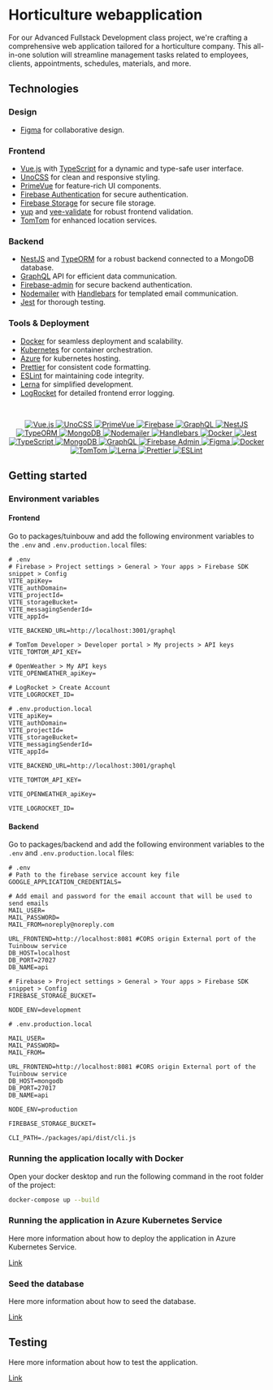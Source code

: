 # Horticulture webapplication

For our Advanced Fullstack Development class project, we're crafting a comprehensive web application tailored for a horticulture company. This all-in-one solution will streamline management tasks related to employees, clients, appointments, schedules, materials, and more.

## Technologies

### Design
- [Figma](https://www.figma.com/) for collaborative design.

### Frontend
- [Vue.js](https://vuejs.org/) with [TypeScript](https://www.typescriptlang.org/) for a dynamic and type-safe user interface.
- [UnoCSS](https://tailwindcss.com/) for clean and responsive styling.
- [PrimeVue](https://primefaces.org/primevue/showcase/#/) for feature-rich UI components.
- [Firebase Authentication](https://firebase.google.com/) for secure authentication.
- [Firebase Storage](https://firebase.google.com/docs/storage) for secure file storage.
- [yup](https://github.com/jquense/yup) and [vee-validate](https://vee-validate.logaretm.com/v4/) for robust frontend validation.
- [TomTom](https://www.tomtom.com/en_gb/) for enhanced location services.


### Backend
- [NestJS](https://nestjs.com/) and [TypeORM](https://typeorm.io/) for a robust backend connected to a MongoDB database.
- [GraphQL](https://graphql.org/) API for efficient data communication.
- [Firebase-admin](https://firebase.google.com/docs/admin/setup) for secure backend authentication.
- [Nodemailer](https://nodemailer.com/about/) with [Handlebars](https://handlebarsjs.com/) for templated email communication.
- [Jest](https://jestjs.io/) for thorough testing.


### Tools & Deployment
- [Docker](https://www.docker.com/) for seamless deployment and scalability.
- [Kubernetes](https://kubernetes.io/) for container orchestration.
- [Azure](https://azure.microsoft.com/) for kubernetes hosting.
- [Prettier](https://prettier.io/) for consistent code formatting.
- [ESLint](https://eslint.org/) for maintaining code integrity.
- [Lerna](https://lerna.js.org/) for simplified development.
- [LogRocket](https://logrocket.com/) for detailed frontend error logging.


<br/>
<p align="center">
  <a href="https://vuejs.org/" target="blank">
    <img src="https://img.shields.io/badge/Vue.js-4FC08D?style=for-the-badge&logo=vue.js&logoColor=white" alt="Vue.js"/>
  </a>
  <a href="https://tailwindcss.com/" target="blank">
    <img src="https://img.shields.io/badge/UnoCSS-38B2AC?style=for-the-badge&logo=tailwind-css&logoColor=white" alt="UnoCSS"/>
  </a>
  <a href="https://primefaces.org/primevue/showcase/#/" target="blank">
    <img src="https://img.shields.io/badge/PrimeVue-0F4B6E?style=for-the-badge&logo=primevue&logoColor=white" alt="PrimeVue"/>
  </a>
  <a href="https://firebase.google.com/" target="blank">
    <img src="https://img.shields.io/badge/Firebase-FFCA28?style=for-the-badge&logo=firebase&logoColor=black" alt="Firebase"/>
  </a>
  <a href="https://graphql.org/" target="blank">
    <img src="https://img.shields.io/badge/GraphQL-E434AA?style=for-the-badge&logo=graphql&logoColor=white" alt="GraphQL"/>
  </a>
  <a href="https://nestjs.com/" target="blank">
    <img src="https://img.shields.io/badge/NestJS-E0234E?style=for-the-badge&logo=nestjs&logoColor=white" alt="NestJS"/>
  </a>
  <a href="https://typeorm.io/" target="blank">
    <img src="https://img.shields.io/badge/TypeORM-376DCC?style=for-the-badge&logo=typeorm&logoColor=white" alt="TypeORM"/>
  </a>
  <a href="https://mongodb.com/" target="blank">
    <img src="https://img.shields.io/badge/MongoDB-47A248?style=for-the-badge&logo=mongodb&logoColor=white" alt="MongoDB"/>
  </a>
  <a href="https://nodemailer.com/about/" target="blank">
    <img src="https://img.shields.io/badge/Nodemailer-339933?style=for-the-badge&logo=nodemailer&logoColor=white" alt="Nodemailer"/>
  </a>
  <a href="https://handlebarsjs.com/" target="blank">
    <img src="https://img.shields.io/badge/Handlebars-F0772B?style=for-the-badge&logo=handlebars&logoColor=white" alt="Handlebars"/>
  </a>
  <a href="https://www.docker.com/" target="blank">
    <img src="https://img.shields.io/badge/Docker-2496ED?style=for-the-badge&logo=docker&logoColor=white" alt="Docker"/>
  </a>
  <a href="https://jestjs.io/" target="blank">
    <img src="https://img.shields.io/badge/Jest-C21325?style=for-the-badge&logo=jest&logoColor=white" alt="Jest"/>
  </a>
  <a href="https://www.typescriptlang.org/" target="blank">
    <img src="https://img.shields.io/badge/TypeScript-3178C6?style=for-the-badge&logo=typescript&logoColor=white" alt="TypeScript"/>
  </a>
  <a href="https://www.mongodb.com/" target="blank">
    <img src="https://img.shields.io/badge/MongoDB-47A248?style=for-the-badge&logo=mongodb&logoColor=white" alt="MongoDB"/>
  </a>
  <a href="https://graphql.org/" target="blank">
    <img src="https://img.shields.io/badge/GraphQL-E10098?style=for-the-badge&logo=graphql&logoColor=white" alt="GraphQL"/>
  </a>
  <a href="https://firebase.google.com/docs/admin/setup" target="blank">
    <img src="https://img.shields.io/badge/Firebase_Admin-FFCA28?style=for-the-badge&logo=firebase&logoColor=black" alt="Firebase Admin"/>
  </a>
  <a href="https://www.figma.com/" target="blank">
    <img src="https://img.shields.io/badge/Figma-F24E1E?style=for-the-badge&logo=figma&logoColor=white" alt="Figma"/>
  </a>
  <a href="https://www.docker.com/" target="blank">
    <img src="https://img.shields.io/badge/Docker-2496ED?style=for-the-badge&logo=docker&logoColor=white" alt="Docker"/>
  </a>
  <a href="https://www.tomtom.com/en_gb/" target="blank">
    <img src="https://img.shields.io/badge/TomTom-EC482F?style=for-the-badge&logo=tomtom&logoColor=white" alt="TomTom"/>
  </a>
  <a href="https://lerna.js.org/" target="blank">
    <img src="https://img.shields.io/badge/Lerna-1877F2?style=for-the-badge&logo=lerna&logoColor=white" alt="Lerna"/>
  </a>
  <a href="https://prettier.io/" target="blank">
    <img src="https://img.shields.io/badge/Prettier-F7B93E?style=for-the-badge&logo=prettier&logoColor=black" alt="Prettier"/>
  </a>
  <a href="https://eslint.org/" target="blank">
    <img src="https://img.shields.io/badge/ESLint-4B32C3?style=for-the-badge&logo=eslint&logoColor=white" alt="ESLint"/>
  </a>
</p>

## Getting started

### Environment variables

#### Frontend

Go to packages/tuinbouw and add the following environment variables to the `.env` and `.env.production.local` files:


```env
# .env
# Firebase > Project settings > General > Your apps > Firebase SDK snippet > Config
VITE_apiKey=
VITE_authDomain=
VITE_projectId=
VITE_storageBucket=
VITE_messagingSenderId=
VITE_appId=

VITE_BACKEND_URL=http://localhost:3001/graphql

# TomTom Developer > Developer portal > My projects > API keys
VITE_TOMTOM_API_KEY=

# OpenWeather > My API keys
VITE_OPENWEATHER_apiKey=

# LogRocket > Create Account 
VITE_LOGROCKET_ID=
```

```env
# .env.production.local
VITE_apiKey=
VITE_authDomain=
VITE_projectId=
VITE_storageBucket=
VITE_messagingSenderId=
VITE_appId=

VITE_BACKEND_URL=http://localhost:3001/graphql

VITE_TOMTOM_API_KEY=

VITE_OPENWEATHER_apiKey=

VITE_LOGROCKET_ID=
```

#### Backend

Go to packages/backend and add the following environment variables to the `.env` and `.env.production.local` files:

```env
# .env
# Path to the firebase service account key file
GOOGLE_APPLICATION_CREDENTIALS= 

# Add email and password for the email account that will be used to send emails
MAIL_USER=
MAIL_PASSWORD=
MAIL_FROM=noreply@noreply.com

URL_FRONTEND=http://localhost:8081 #CORS origin External port of the Tuinbouw service
DB_HOST=localhost
DB_PORT=27027
DB_NAME=api

# Firebase > Project settings > General > Your apps > Firebase SDK snippet > Config
FIREBASE_STORAGE_BUCKET=

NODE_ENV=development
```

```env
# .env.production.local

MAIL_USER=
MAIL_PASSWORD=
MAIL_FROM=

URL_FRONTEND=http://localhost:8081 #CORS origin External port of the Tuinbouw service
DB_HOST=mongodb
DB_PORT=27017
DB_NAME=api

NODE_ENV=production

FIREBASE_STORAGE_BUCKET=

CLI_PATH=./packages/api/dist/cli.js
```	

### Running the application locally with Docker

Open your docker desktop and run the following command in the root folder of the project:

```bash
docker-compose up --build
```

### Running the application in Azure Kubernetes Service

Here more information about how to deploy the application in Azure Kubernetes Service.

[Link](doc\kubernetes.md)

### Seed the database

Here more information about how to seed the database.

[Link](doc\seed.md)

## Testing

Here more information about how to test the application.

[Link](doc\tests.md)



